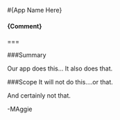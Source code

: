#{App Name Here}
#### {Comment}
===

###Summary

Our app does this... It also does that.

###Scope
It will not do this….or that.

And certainly not that.

-MAggie

